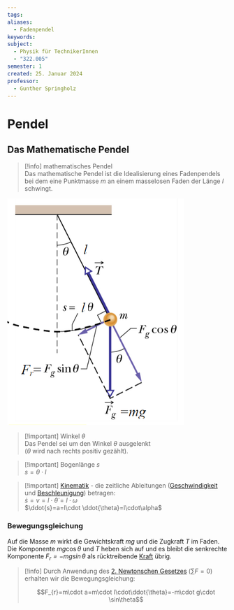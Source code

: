 ```yaml
---
tags: 
aliases:
  - Fadenpendel
keywords: 
subject:
  - Physik für TechnikerInnen
  - "322.005"
semester: 1
created: 25. Januar 2024
professor:
  - Gunther Springholz
---
```

 

# Pendel

## Das Mathematische Pendel

>[!info] mathematisches Pendel  
> Das mathematische Pendel ist die Idealisierung eines Fadenpendels bei dem eine Punktmasse $m$ an einem masselosen Faden der Länge $l$ schwingt.

![InlineR|300](assets/Pasted%20image%2020240125163942.png)

> [!important] Winkel $\theta$  
> Das Pendel sei um den Winkel $\theta$ ausgelenkt  
> ($\theta$ wird nach rechts positiv gezählt).

> [!important] Bogenlänge $s$  
> $s=\theta \cdot l$

> [!important] [Kinematik](Kinematik.md) - die zeitliche Ableitungen ([Geschwindigkeit](Kinematik.md) und [Beschleunigung](Kinematik.md)) betragen:  
> $\dot{s}=v=l\cdot\dot{\theta}=l\cdot\omega$  
> $\ddot{s}=a=l\cdot \ddot{\theta}=l\cdot\alpha$

### Bewegungsgleichung

Auf die Masse $m$ wirkt die Gewichtskraft $mg$ und die Zugkraft $T$ im Faden.  
Die Komponente $mg\cos\theta$ und $T$ heben sich auf und es bleibt die senkrechte Komponente *$F_{r}=-mg\sin\theta$* als rücktreibende [Kraft](Newtonsche%20Axiome.md) übrig.

> [!info] Durch Anwendung des [2. Newtonschen Gesetzes](Newtonsche%20Axiome.md) ($\sum F=0$) erhalten wir die Bewegungsgleichung:  
>
> $$F_{r}=m\cdot a=m\cdot l\cdot\ddot{\theta}=-m\cdot g\cdot \sin\theta$$